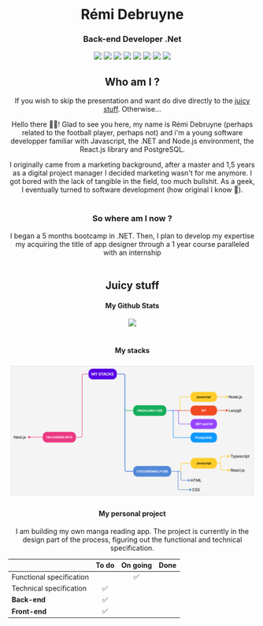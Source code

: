 <div align="center">

  # Rémi Debruyne
  ### Back-end Developer .Net
  
  <a target="_blank" href="https://www.linkedin.com/in/r%C3%A9mi-debruyne-827663151/"><img src="https://img.shields.io/badge/LinkedIn-0077B5?style=for-the-badge&logo=linkedin&logoColor=white"/></a>
  <img src="https://img.shields.io/badge/JavaScript-323330?style=for-the-badge&logo=javascript&logoColor=F7DF1E"/>
  <img src="https://img.shields.io/badge/C%23-239120?style=for-the-badge&logo=c-sharp&logoColor=white"/>
  <img src="https://img.shields.io/badge/.NET-512BD4?style=for-the-badge&logo=dotnet&logoColor=white"/>
  <img src="https://img.shields.io/badge/PostgreSQL-316192?style=for-the-badge&logo=postgresql&logoColor=white"/>
  <img src="https://img.shields.io/badge/-Node.js-339933?style=for-the-badge&logo=nodedotjs&logoColor=white"/>
  <img src="https://img.shields.io/badge/-NestJS-E0234E?style=for-the-badge&logo=nestjs&logoColor=white"/>
  <img src="https://img.shields.io/badge/React-20232A?style=for-the-badge&logo=react&logoColor=61DAFB"/>
  
  ## Who am I ?
  If you wish to skip the presentation and want do dive directly to the <a href="#">juicy stuff</a>. Otherwise...
  
  Hello there 🙋‍♂️! Glad to see you here, my name is Rémi Debruyne (perhaps related to the football player, perhaps not) and i'm a young software developper familiar with Javascript, the .NET and Node.js environment, the React.js library and PostgreSQL.
  
  I originally came from a marketing background, after a master and 1,5 years as a digital project manager I decided marketing wasn't for me anymore. I got bored with the lack of tangible in the field, too much bullshit. As a geek, I eventually turned to software development (how original I know 🥸). <br><br>
  
  
  ### So where am I now ?
  I began a 5 months bootcamp in .NET. Then, I plan to develop my expertise my acquiring the title of app designer through a 1 year course paralleled with an internship<br><br>
  


  ## Juicy stuff

  #### My Github Stats
  <img src="https://github-readme-stats.vercel.app/api?username=RemiDebruyne&theme=ambient_gradient&show=reviews&hide=contribs,issues&show_icons=true"/> <br><br>
  
  #### My stacks
  <img src="/images/tech-stack-lightmode.jpg">
  
  #### My personal project
 I am building my own manga reading app. The project is currently in the design part of the process, figuring out the functional and technical specification.
  
  
  |                          | To do | On going | Done |
  | ------------------------ | :---: | :------: | :--: |
  | Functional specification |       |    ✅    |      |
  | Technical specification  |  ✅   |          |      |
  | **Back-end**             |  ✅   |          |      |
  | **Front-end**            |  ✅   |          |      |
  
  <!---
  RemiDebruyne/RemiDebruyne is a ✨ special ✨ repository because its `README.md` (this file) appears on your GitHub profile.
  You can click the Preview link to take a look at your changes.
  --->
</div>
